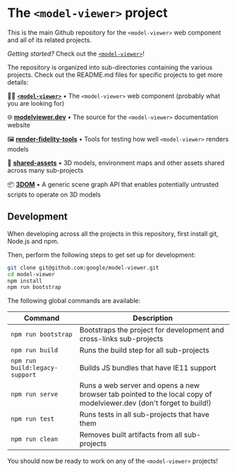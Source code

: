 # The `<model-viewer>` project

This is the main Github repository for the `<model-viewer>` web component and
all of its related projects.

*Getting started?* Check out the [`<model-viewer>`](packages/model-viewer)!

The repository is organized into sub-directories containing the various projects.
Check out the README.md files for specific projects to get more details:

👩‍🚀 **[`<model-viewer>`](packages/model-viewer)** • The `<model-viewer>` web component (probably what you are looking for)

🌐 **[modelviewer.dev](packages/modelviewer.dev)** • The source for the `<model-viewer>` documentation website

🖼 **[render-fidelity-tools](packages/render-fidelity-tools)** • Tools for testing how well `<model-viewer>` renders models

🎨 **[shared-assets](packages/shared-assets)** • 3D models, environment maps and other assets shared across many sub-projects

📦 **[3DOM](packages/3dom)** • A generic scene graph API that enables potentially untrusted scripts to operate on 3D models 

## Development

When developing across all the projects in this repository, first install git,
Node.js and npm.

Then, perform the following steps to get set up for development:

```sh
git clone git@github.com:google/model-viewer.git
cd model-viewer
npm install
npm run bootstrap
```

The following global commands are available:

Command                        | Description
------------------------------ | -----------
`npm run bootstrap`            | Bootstraps the project for development and cross-links sub-projects
`npm run build`                | Runs the build step for all sub-projects
`npm run build:legacy-support` | Builds JS bundles that have IE11 support
`npm run serve`                | Runs a web server and opens a new browser tab pointed to the local copy of modelviewer.dev (don't forget to build!)
`npm run test`                 | Runs tests in all sub-projects that have them
`npm run clean`                | Removes built artifacts from all sub-projects

You should now be ready to work on any of the `<model-viewer>` projects!
